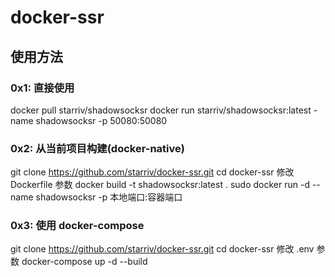 # docker-ssr
## 使用方法

### 0x1: 直接使用

docker pull starriv/shadowsocksr
docker run starriv/shadowsocksr:latest -name shadowsocksr -p 50080:50080

### 0x2: 从当前项目构建(docker-native)

git clone https://github.com/starriv/docker-ssr.git
cd docker-ssr
修改 Dockerfile 参数
docker build -t shadowsocksr:latest .
sudo docker run -d --name shadowsocksr -p 本地端口:容器端口

### 0x3: 使用 docker-compose

git clone https://github.com/starriv/docker-ssr.git
cd docker-ssr
修改 .env 参数
docker-compose up -d --build
